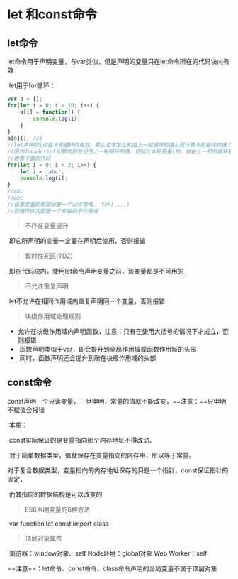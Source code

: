 # let 和const命令

## let命令

​		  	let命令用于声明变量，与var类似，但是声明的变量只在let命令所在的代码块内有效

​			  let用于for循环：

```javascript
var a = [];
for(let i = 0; i < 10; i++) {
    a[i] = function() {
        console.log(i);
    }
}
a[6](); //6
//let声明的i仅在本轮循环内有效。那么它字怎么知道上一轮循环的值从而计算本轮循环的值？
//因为JavaScript引擎内部会记住上一轮循环的值，初始化本轮变量i时，就在上一轮的循环基础上计算
//再看下面的代码
for(let i = 0; i < 2; i++) {
    let i = 'abc';
    console.log(i);
}
//abc
//abc
//设置变量的那部分是一个父作用域， for(....)
//而循环体内部是一个单独的子作用域

```



> 不存在变量提升		

​				即它所声明的变量一定要在声明后使用，否则报错

> 暂时性死区(TDZ)

​				即在代码块内，使用let命令声明变量之前，该变量都是不可用的

> 不允许重复声明

​				let不允许在相同作用域内重复声明同一个变量，否则报错

> 块级作用域处理规则

- ​				允许在块级作用域内声明函数，注意：只有在使用大括号的情况下才成立，否则报错
- ​                函数声明类似于var，即会提升到全局作用域或函数作用域的头部
- ​                同时，函数声明还会提升到所在块级作用域的头部



## const命令

​				const声明一个只读变量，一旦申明，常量的值就不能改变，==注意：==只申明不赋值会报错

​				本质：

​							const实际保证的是变量指向那个内存地址不得改动。

​							对于简单数据类型，值就保存在变量指向的内存中，所以等于常量。

​							对于复合数据类型，变量指向的内存地址保存的只是一个指针，const保证指针的固定，

​															而其指向的数据结构是可以改变的

> ES6声明变量的6种方法

​				var			function			let			const 			import				class

> 顶层对象属性

​				浏览器：window对象、self				Node环境：global对象		Web Worker：self

​			==注意==：let命令、const命令、class命令声明的全局变量不属于顶层对象

